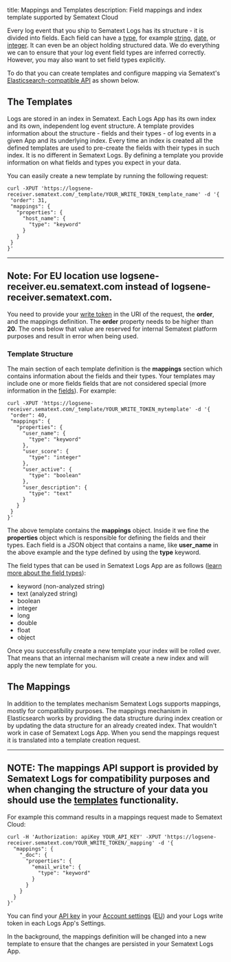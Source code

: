 title: Mappings and Templates
description: Field mappings and index template supported by Sematext Cloud

Every log event that you ship to Sematext Logs has its structure - it is divided into fields. Each field can have a [type](/logs/field-types/), for example [string](/logs/field-types/#string), [date](/logs/field-types/#date), or [integer](/logs/field-types/#integerlong). It can even be an object holding structured data. We do everything we can to ensure that your log event field types are inferred correctly. However, you may also want to set field types explicitly. 

To do that you can create templates and configure mapping via Sematext's [Elasticsearch-compatible API](/logs/index-events-via-elasticsearch-api/) as shown below.

## The Templates
Logs are stored in an index in Sematext. Each Logs App has its own index and its own, independent log event structure. A template provides information about the structure - fields and their types - of log events in a given App and its underlying index. Every time an index is created all the defined templates are used to pre-create the fields with their types in such index. It is no different in Sematext Logs. By defining a template you provide information on what fields and types you expect in your data. 

You can easily create a new template by running the following request:

``` code
curl -XPUT 'https://logsene-receiver.sematext.com/_template/YOUR_WRITE_TOKEN_template_name' -d '{
 "order": 31,
 "mappings": {
   "properties": {
     "host_name": {
       "type": "keyword"
     }
   }
 }
}'
```

---
**Note:**
For EU location use **logsene-receiver.eu.sematext.com** instead of **logsene-receiver.sematext.com**.
---

You need to provide your [write token](/logs/settings/) in the URI of the request, the **order**, and the mappings definition. The **order** property needs to be higher than **20**. The ones below that value are reserved for internal Sematext platform purposes and result in error when being used.

### Template Structure
The main section of each template definition is the **mappings** section which contains information about the fields and their types. Your templates may include one or more fields fields that are not considered special (more information in the [fields](/logs/fields)). For example:

``` code
curl -XPUT 'https://logsene-receiver.sematext.com/_template/YOUR_WRITE_TOKEN_mytemplate' -d '{
 "order": 40,
 "mappings": {
   "properties": {
     "user_name": {
       "type": "keyword"
     },
     "user_score": {
       "type": "integer"
     },
     "user_active": {
       "type": "boolean"
     },
     "user_description": {
       "type": "text"
     }
   }
 }
}'
```

The above template contains the **mappings** object. Inside it we fine the **properties** object which is responsible for defining the fields and their types. Each field is a JSON object that contains a name, like **user_name** in the above example and the type defined by using the **type** keyword. 

The field types that can be used in Sematext Logs App are as follows ([learn more about the field types](/logs/field-types)):

 * keyword (non-analyzed string)
 * text (analyzed string)
 * boolean
 * integer
 * long
 * double
 * float
 * object

Once you successfully create a new template your index will be rolled over. That means that an internal mechanism will create a new index and will apply the new template for you. 

## The Mappings
In addition to the templates mechanism Sematext Logs supports mappings, mostly for compatibility purposes. The mappings mechanism in Elasticsearch works by providing the data structure during index creation or by updating the data structure for an already created index. That wouldn't work in case of Sematext Logs App. When you send the mappings request it is translated into a template creation request. 

---
**NOTE:**
The mappings API support is provided by Sematext Logs for compatibility purposes and when changing the structure of your data you should use the [templates](/logs/mappings-templates/#the-templates) functionality.
---

For example this command results in a mappings request made to Sematext Cloud:

``` code
curl -H 'Authorization: apiKey YOUR_API_KEY' -XPUT 'https://logsene-receiver.sematext.com/YOUR_WRITE_TOKEN/_mapping' -d '{
  "mappings": {
    "_doc": {
      "properties": {
        "email_write": {
          "type": "keyword"
        }
      }
    }
  } 
}'
```

You can find your [API key](/api) in your [Account settings](https://apps.sematext.com/ui/account/api) ([EU](https://apps.eu.sematext.com/ui/account/api)) and your Logs write token in each Logs App's Settings.

In the background, the mappings definition will be changed into a new template to ensure that the changes are persisted in your Sematext Logs App.